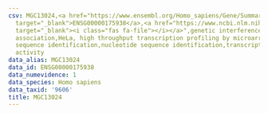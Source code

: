 ```yaml
---
csv: MGC13024,<a href="https://www.ensembl.org/Homo_sapiens/Gene/Summary?db=core;g=ENSG00000175938"
  target="_blank">ENSG00000175938</a>,<a href="https://www.ncbi.nlm.nih.gov/pubmed/17216044"
  target="_blank"><i class="fas fa-file"></i></a>",genetic interference,functional
  association,HeLa, high throughput transcription profiling by microarray,nucleotide
  sequence identification,nucleotide sequence identification,transcriptional regulation,up-regulates
  activity
data_alias: MGC13024
data_id: ENSG00000175938
data_numevidence: 1
data_species: Homo sapiens
data_taxid: '9606'
title: MGC13024
---
```

